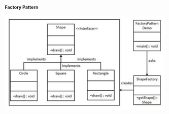
#### Factory Pattern

![alt text](https://github.com/Lakshmiaddepalli/DesignPatterns/blob/master/CreationalPatterns/FactoryPattern/Factory_Pattern.png) 
